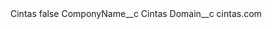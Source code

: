 <?xml version="1.0" encoding="UTF-8"?>
<CustomMetadata xmlns="http://soap.sforce.com/2006/04/metadata" xmlns:xsi="http://www.w3.org/2001/XMLSchema-instance" xmlns:xsd="http://www.w3.org/2001/XMLSchema">
    <label>Cintas</label>
    <protected>false</protected>
    <values>
        <field>ComponyName__c</field>
        <value xsi:type="xsd:string">Cintas</value>
    </values>
    <values>
        <field>Domain__c</field>
        <value xsi:type="xsd:string">cintas.com</value>
    </values>
</CustomMetadata>
